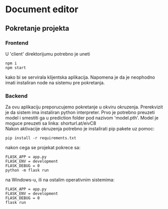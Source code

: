 # Document editor

## Pokretanje projekta
### Frontend
U 'client' direktorijumu potrebno je uneti
```
npm i
npm start
```
kako bi se servirala klijentska aplikacija. Napomena je da je neophodno imati instaliran node na sistemu pre pokretanja.

### Backend
Za ovu aplikaciju preporucujemo pokretanje u okviru okruzenja. Prerekvizit je da sistem ima instaliran python interpreter.
Prvo je potrebno preuzeti model i smestiti ga u prediction folder pod nazivom 'model.pth'. Model je moguce preuzeti sa linka: shorturl.at/eivC8
<br>Nakon aktivacije okruzenja potrebno je instalirati pip pakete uz pomoc:
```
pip install -r requirements.txt
```
nakon cega se projekat pokrece sa:
```
FLASK_APP = app.py
FLASK_ENV = development
FLASK_DEBUG = 0
python -m flask run
```
na Windows-u, ili na ostalim operativnim sistemima:
```
FLASK_APP = app.py
FLASK_ENV = development
FLASK_DEBUG = 0
flask run
```
